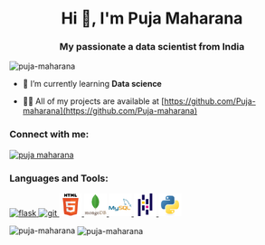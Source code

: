 <h1 align="center">Hi 👋, I'm Puja Maharana</h1>
<h3 align="center"> My passionate a data scientist from India</h3>

<p align="left"> <img src="https://komarev.com/ghpvc/?username=puja-maharana&label=Profile%20views&color=0e75b6&style=flat" alt="puja-maharana" /> </p>

- 🌱 I’m currently learning **Data science**

- 👨‍💻 All of my projects are available at [https://github.com/Puja-maharana](https://github.com/Puja-maharana)

<h3 align="left">Connect with me:</h3>
<p align="left">
<a href="https://fb.com/puja maharana" target="blank"><img align="center" src="https://raw.githubusercontent.com/rahuldkjain/github-profile-readme-generator/master/src/images/icons/Social/facebook.svg" alt="puja maharana" height="30" width="40" /></a>
</p>

<h3 align="left">Languages and Tools:</h3>
<p align="left"> <a href="https://flask.palletsprojects.com/" target="_blank" rel="noreferrer"> <img src="https://www.vectorlogo.zone/logos/pocoo_flask/pocoo_flask-icon.svg" alt="flask" width="40" height="40"/> </a> <a href="https://git-scm.com/" target="_blank" rel="noreferrer"> <img src="https://www.vectorlogo.zone/logos/git-scm/git-scm-icon.svg" alt="git" width="40" height="40"/> </a> <a href="https://www.w3.org/html/" target="_blank" rel="noreferrer"> <img src="https://raw.githubusercontent.com/devicons/devicon/master/icons/html5/html5-original-wordmark.svg" alt="html5" width="40" height="40"/> </a> <a href="https://www.mongodb.com/" target="_blank" rel="noreferrer"> <img src="https://raw.githubusercontent.com/devicons/devicon/master/icons/mongodb/mongodb-original-wordmark.svg" alt="mongodb" width="40" height="40"/> </a> <a href="https://www.mysql.com/" target="_blank" rel="noreferrer"> <img src="https://raw.githubusercontent.com/devicons/devicon/master/icons/mysql/mysql-original-wordmark.svg" alt="mysql" width="40" height="40"/> </a> <a href="https://pandas.pydata.org/" target="_blank" rel="noreferrer"> <img src="https://raw.githubusercontent.com/devicons/devicon/2ae2a900d2f041da66e950e4d48052658d850630/icons/pandas/pandas-original.svg" alt="pandas" width="40" height="40"/> </a> <a href="https://www.python.org" target="_blank" rel="noreferrer"> <img src="https://raw.githubusercontent.com/devicons/devicon/master/icons/python/python-original.svg" alt="python" width="40" height="40"/> </a> </p>

<p><img align="left" src="https://github-readme-stats.vercel.app/api/top-langs?username=puja-maharana&show_icons=true&locale=en&layout=compact" alt="puja-maharana" /></p>

<p>&nbsp;<img align="center" src="https://github-readme-stats.vercel.app/api?username=puja-maharana&show_icons=true&locale=en" alt="puja-maharana" /></p>
